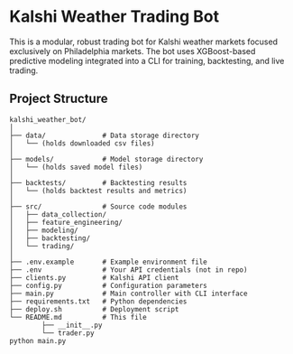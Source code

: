 # Kalshi Weather Trading Bot

This is a modular, robust trading bot for Kalshi weather markets focused exclusively on Philadelphia markets. The bot uses XGBoost-based predictive modeling integrated into a CLI for training, backtesting, and live trading.

## Project Structure

```
kalshi_weather_bot/
│
├── data/              # Data storage directory
│   └── (holds downloaded csv files)
│
├── models/            # Model storage directory
│   └── (holds saved model files)
│
├── backtests/         # Backtesting results
│   └── (holds backtest results and metrics)
│
├── src/               # Source code modules
│   ├── data_collection/
│   ├── feature_engineering/
│   ├── modeling/
│   ├── backtesting/
│   └── trading/
│
├── .env.example       # Example environment file
├── .env               # Your API credentials (not in repo)
├── clients.py         # Kalshi API client
├── config.py          # Configuration parameters
├── main.py            # Main controller with CLI interface
├── requirements.txt   # Python dependencies
├── deploy.sh          # Deployment script
└── README.md          # This file
        ├── __init__.py
        └── trader.py
python main.py
```
